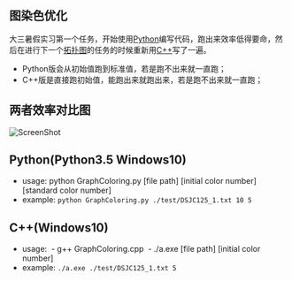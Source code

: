 ## 图染色优化
大三暑假实习第一个任务，开始使用[Python](https://github.com/LewisTian/GraphColoring/blob/master/GraphColoring.py)编写代码，跑出来效率低得要命，然后在进行下一个[拓扑图](https://github.com/LewisTian/Topology)的任务的时候重新用[C++](https://github.com/LewisTian/GraphColoring/blob/master/GraphColoring.cpp)写了一遍。
- Python版会从初始值跑到标准值，若是跑不出来就一直跑；
- C++版是直接跑初始值，能跑出来就跑出来，若是跑不出来就一直跑；

## 两者效率对比图
![ScreenShot](https://i.loli.net/2017/09/20/59c233b37e7c8.png "Contrast")

## Python(Python3.5 Windows10)
- usage: python GraphColoring.py [file path] [initial color number] [standard color number]
- example: `python GraphColoring.py ./test/DSJC125_1.txt 10 5`

## C++(Windows10)
- usage: 
  -  g++ GraphColoring.cpp
  - ./a.exe [file path] [initial color number]
- example: `./a.exe ./test/DSJC125_1.txt 5`
